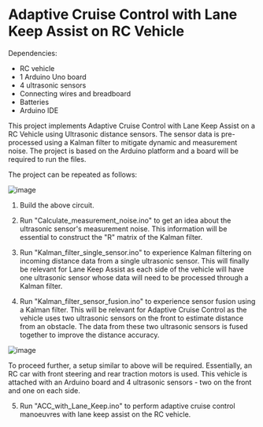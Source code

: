 # Adaptive Cruise Control with Lane Keep Assist on RC Vehicle

Dependencies:
- RC vehicle
- 1 Arduino Uno board
- 4 ultrasonic sensors
- Connecting wires and breadboard
- Batteries
- Arduino IDE


This project implements Adaptive Cruise Control with Lane Keep Assist on a RC Vehicle using Ultrasonic distance sensors. The sensor data is pre-processed using a Kalman filter to mitigate dynamic and measurement noise. The project is based on the Arduino platform and a board will be required to run the files.

The project can be repeated as follows:

![image](https://user-images.githubusercontent.com/23109324/196822693-2b759857-aa06-46b1-ab60-983d6af010d4.png)

1. Build the above circuit.

2. Run "Calculate_measurement_noise.ino" to get an idea about the ultrasonic sensor's measurement noise. This information will be essential to construct the "R" matrix of the Kalman filter.

3. Run "Kalman_filter_single_sensor.ino" to experience Kalman filtering on incoming distance data from a single ultrasonic sensor. This will finally be relevant for Lane Keep Assist as each side of the vehicle will have one ultrasonic sensor whose data will need to be processed through a Kalman filter.

4. Run "Kalman_filter_sensor_fusion.ino" to experience sensor fusion using a Kalman filter. This will be relevant for Adaptive Cruise Control as the vehicle uses two ultrasonic sensors on the front to estimate distance from an obstacle. The data from these two ultrasonic sensors is fused together to improve the distance accuracy.

![image](https://user-images.githubusercontent.com/23109324/196823457-854916fd-f726-41d1-9807-974728f52462.png)

To proceed further, a setup similar to above will be required. Essentially, an RC car with front steering and rear traction motors is used. This vehicle is attached with an Arduino board and 4 ultrasonic sensors - two on the front and one on each side.

5. Run "ACC_with_Lane_Keep.ino" to perform adaptive cruise control manoeuvres with lane keep assist on the RC vehicle. 
